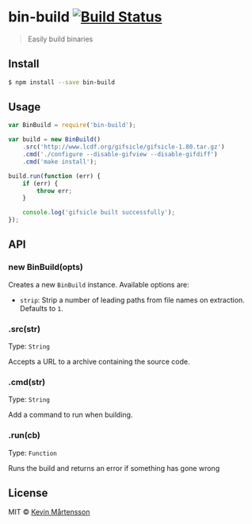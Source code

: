 # bin-build [![Build Status](http://img.shields.io/travis/kevva/bin-build.svg?style=flat)](https://travis-ci.org/kevva/bin-build)

> Easily build binaries

## Install

```bash
$ npm install --save bin-build
```

## Usage

```js
var BinBuild = require('bin-build');

var build = new BinBuild()
	.src('http://www.lcdf.org/gifsicle/gifsicle-1.80.tar.gz')
	.cmd('./configure --disable-gifview --disable-gifdiff')
	.cmd('make install');

build.run(function (err) {
	if (err) {
		throw err;
	}

	console.log('gifsicle built successfully');
});
```

## API

### new BinBuild(opts)

Creates a new `BinBuild` instance. Available options are:

* `strip`: Strip a number of leading paths from file names on extraction. Defaults to `1`.

### .src(str)

Type: `String`

Accepts a URL to a archive containing the source code.

### .cmd(str)

Type: `String`

Add a command to run when building.

### .run(cb)

Type: `Function`

Runs the build and returns an error if something has gone wrong

## License

MIT © [Kevin Mårtensson](https://github.com/kevva)
